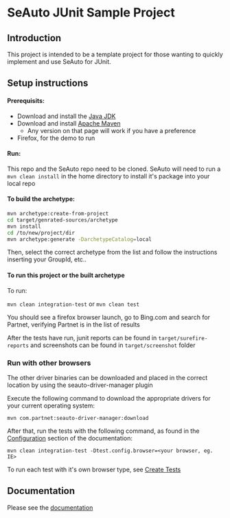 SeAuto JUnit Sample Project
======

Introduction
------
This project is intended to be a template project for those wanting to quickly
implement and use SeAuto for JUnit.

## Setup instructions


#### Prerequisits: 
* Download and install the [Java JDK](http://www.oracle.com/technetwork/java/javase/downloads/) 
* Download and install [Apache Maven](http://maven.apache.org/download.cgi) 
  * Any version on that page will work if you have a preference
* Firefox, for the demo to run

#### Run:

This repo and the SeAuto repo need to be cloned.
SeAuto will need to run a `mvn clean install` in the home directory to install it's package into your local repo

#### To build the archetype:
````bash
mvn archetype:create-from-project
cd target/genrated-sources/archetype
mvn install
cd /to/new/project/dir
mvn archetype:generate -DarchetypeCatalog=local
````
Then, select the correct archetype from the list and follow the instructions inserting your GroupId, etc..

#### To run this project or the built archetype
To run:

`mvn clean integration-test` 
or 
`mvn clean test` 

You should see a firefox browser launch, go to Bing.com and search for Partnet, verifying Partnet is in the list of results

After the tests have run, junit reports can be found in `target/surefire-reports` and screenshots can be found in `target/screenshot` folder

### Run with other browsers
The other driver binaries can be downloaded and placed in the correct location by using the seauto-driver-manager plugin

Execute the following command to download the appropriate drivers for your current operating system:

```
mvn com.partnet:seauto-driver-manager:download
```

After that, run the tests with the following command, as found in the [Configuration](http://mercury.part.net/WebContent/#/configuration) section of the documentation:

```
mvn clean integration-test -Dtest.config.browser=<your browser, eg. IE>
```

To run each test with it's own browser type, see [Create Tests](http://mercury.part.net/WebContent/#/createTests)

## Documentation
Please see the [documentation](http://mercury.part.net/WebContent/#/getStarted)
